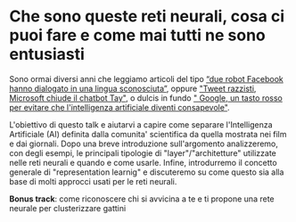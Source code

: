 # Che sono queste reti neurali, cosa ci puoi fare e come mai tutti ne sono entusiasti

Sono ormai diversi anni che leggiamo articoli del tipo 
[“due robot Facebook hanno dialogato in una lingua sconosciuta”](https://www.ilfattoquotidiano.it/2017/08/01/intelligenza-artificiale-due-robot-facebook-hanno-dialogato-in-una-lingua-sconosciuta/3769549/), oppure ["Tweet razzisti, Microsoft chiude il chatbot Tay"](http://www.lastampa.it/2016/03/25/tecnologia/tweet-razzisti-microsoft-chiude-il-chatbot-tay-d0EAXrqn49O6ZbqbLGhdtK/pagina.html), o dulcis in fundo ["
Google, un tasto rosso per evitare che l'intelligenza artificiale diventi consapevole"](http://www.repubblica.it/tecnologia/2016/06/06/news/google_un_tasto_rosso_per_evitare_che_l_intelligenza_artificiale_diventi_consapevole-141425678/).

L'obiettivo di questo talk e aiutarvi a capire come separare l'Intelligenza Artificiale (AI) definita dalla comunita' scientifica da quella mostrata nei film e dai giornali.
Dopo una breve introduzione sull'argomento analizzeremo, con degli esempi, le principali tipologie di "layer"/"architetture" utilizzate nelle reti neurali e quando e come usarle. 
Infine, introdurremo il concetto generale di "representation learnig" e discuteremo su come questo sia alla base di molti approcci usati per le reti neurali.

**Bonus track**: come riconoscere chi si avvicina a te e ti propone una rete neurale per clusterizzare gattini